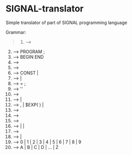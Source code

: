 # SIGNAL-translator
Simple translator of part of SIGNAL programming language

Grammar:
> 1. <signal-program> --> <program>
2. <program> --> PROGRAM <procedure-identifier> ; <block>
3. <block> --> <declarations> BEGIN <statements-list> END
4. <statements-list> --> <empty>
5. <declarations> --> <constant-declarations>
6. <constant-declarations> --> CONST <constant-declarations-list> | <empty>
7. <constant-declarations-list> -->
            <constant-declaration> <constant-declarations-list> 
            | <empty>
8. <constant-declaration> --> <constant-identifier> = <constant>;
9. <constant> --> '<complex-number>'
10. <complex-number> --> <left-part> <right-part> 
11. <left-part> --> <unsigned-integer> | <empty>
12. <right-part> --> ,<unsigned-integer> | $EXP( <unsigned-integer> ) | <empty>
13. <constant-identifier> --> <identifier>
14. <procedure-identifier> --> <identifier>
15. <identifier> --> <letter><string>
16. <string> --> <letter><string> | <digit><string> | <empty>
17. <unsigned-integer> --> <digit><digits-string>
18. <digits-string> --> <digit><digits-string> | <empty>
19. <digit> --> 0 | 1 | 2 | 3 | 4 | 5 | 6 | 7 | 8 | 9
20. <letter> --> A | B | C | D | ... | Z
